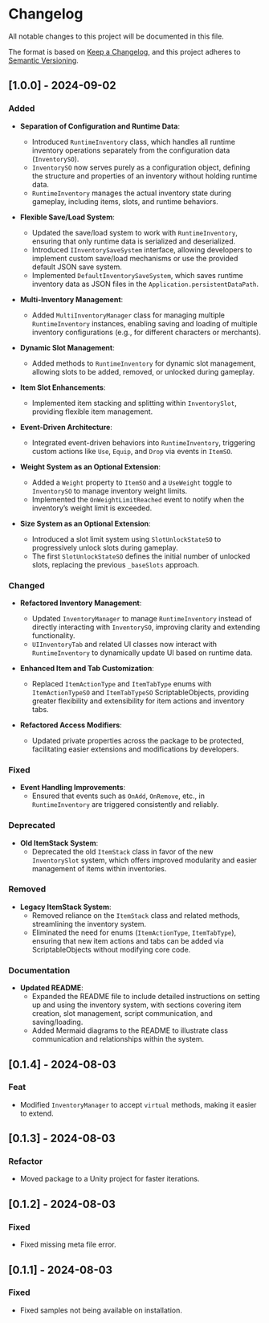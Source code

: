 # Changelog

All notable changes to this project will be documented in this file.

The format is based on [Keep a Changelog](https://keepachangelog.com/en/1.0.0/), and this project adheres to [Semantic Versioning](https://semver.org/spec/v2.0.0.html).

## [1.0.0] - 2024-09-02

### Added
- **Separation of Configuration and Runtime Data**:
  - Introduced `RuntimeInventory` class, which handles all runtime inventory operations separately from the configuration data (`InventorySO`).
  - `InventorySO` now serves purely as a configuration object, defining the structure and properties of an inventory without holding runtime data.
  - `RuntimeInventory` manages the actual inventory state during gameplay, including items, slots, and runtime behaviors.

- **Flexible Save/Load System**:
  - Updated the save/load system to work with `RuntimeInventory`, ensuring that only runtime data is serialized and deserialized.
  - Introduced `IInventorySaveSystem` interface, allowing developers to implement custom save/load mechanisms or use the provided default JSON save system.
  - Implemented `DefaultInventorySaveSystem`, which saves runtime inventory data as JSON files in the `Application.persistentDataPath`.

- **Multi-Inventory Management**:
  - Added `MultiInventoryManager` class for managing multiple `RuntimeInventory` instances, enabling saving and loading of multiple inventory configurations (e.g., for different characters or merchants).

- **Dynamic Slot Management**:
  - Added methods to `RuntimeInventory` for dynamic slot management, allowing slots to be added, removed, or unlocked during gameplay.

- **Item Slot Enhancements**:
  - Implemented item stacking and splitting within `InventorySlot`, providing flexible item management.

- **Event-Driven Architecture**:
  - Integrated event-driven behaviors into `RuntimeInventory`, triggering custom actions like `Use`, `Equip`, and `Drop` via events in `ItemSO`.

- **Weight System as an Optional Extension**:
  - Added a `Weight` property to `ItemSO` and a `UseWeight` toggle to `InventorySO` to manage inventory weight limits.
  - Implemented the `OnWeightLimitReached` event to notify when the inventory’s weight limit is exceeded.

- **Size System as an Optional Extension**:
  - Introduced a slot limit system using `SlotUnlockStateSO` to progressively unlock slots during gameplay.
  - The first `SlotUnlockStateSO` defines the initial number of unlocked slots, replacing the previous `_baseSlots` approach.

### Changed
- **Refactored Inventory Management**:
  - Updated `InventoryManager` to manage `RuntimeInventory` instead of directly interacting with `InventorySO`, improving clarity and extending functionality.
  - `UIInventoryTab` and related UI classes now interact with `RuntimeInventory` to dynamically update UI based on runtime data.

- **Enhanced Item and Tab Customization**:
  - Replaced `ItemActionType` and `ItemTabType` enums with `ItemActionTypeSO` and `ItemTabTypeSO` ScriptableObjects, providing greater flexibility and extensibility for item actions and inventory tabs.
  
- **Refactored Access Modifiers**:
  - Updated private properties across the package to be protected, facilitating easier extensions and modifications by developers.

### Fixed
- **Event Handling Improvements**:
  - Ensured that events such as `OnAdd`, `OnRemove`, etc., in `RuntimeInventory` are triggered consistently and reliably.

### Deprecated
- **Old ItemStack System**:
  - Deprecated the old `ItemStack` class in favor of the new `InventorySlot` system, which offers improved modularity and easier management of items within inventories.

### Removed
- **Legacy ItemStack System**:
  - Removed reliance on the `ItemStack` class and related methods, streamlining the inventory system.
  - Eliminated the need for enums (`ItemActionType`, `ItemTabType`), ensuring that new item actions and tabs can be added via ScriptableObjects without modifying core code.

### Documentation
- **Updated README**:
  - Expanded the README file to include detailed instructions on setting up and using the inventory system, with sections covering item creation, slot management, script communication, and saving/loading.
  - Added Mermaid diagrams to the README to illustrate class communication and relationships within the system.

## [0.1.4] - 2024-08-03

### Feat
- Modified `InventoryManager` to accept `virtual` methods, making it easier to extend.

## [0.1.3] - 2024-08-03

### Refactor
- Moved package to a Unity project for faster iterations.

## [0.1.2] - 2024-08-03

### Fixed
- Fixed missing meta file error.

## [0.1.1] - 2024-08-03

### Fixed
- Fixed samples not being available on installation.
